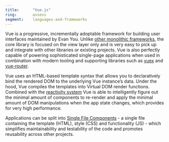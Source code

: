 ```yaml
---
title:      "Vue.js"
ring:       assess
segment:    languages-and-frameworks
---
```


Vue is a progressive, incrementally adoptable framework for building user interfaces maintained by Evan You. Unlike [other monolithic frameworks](http://vuejs.org/v2/guide/comparison.html), the core library is focused on the view layer only and is very easy to pick up and integrate with other libraries or existing projects. Vue is also perfectly capable of powering sophisticated single-page applications when used in combination with modern tooling and supporting libraries such as [vuex](https://vuex.vuejs.org/en/) and [vue-router](http://router.vuejs.org/en/).

Vue uses an HTML-based template syntax that allows you to declaratively bind the rendered DOM to the underlying Vue instance’s data. Under the hood, Vue compiles the templates into Virtual DOM render functions. Combined with the [reactivity system](http://vuejs.org/v2/guide/reactivity.html) Vue is able to intelligently figure out the minimal amount of components to re-render and apply the minimal amount of DOM manipulations when the app state changes, which provides for very high performance.

Applications can be split into [Single File Components](http://vuejs.org/v2/guide/single-file-components.html) - a single file containing the template (HTML), style (CSS) and functionality (JS) - which simplifies maintainability and testability of the code and promotes reusability across other projects.
